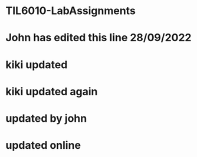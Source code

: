 # TIL6010-LabAssignments
# John has edited this line 28/09/2022
# kiki updated
# kiki updated again 

# updated by john
# updated online
